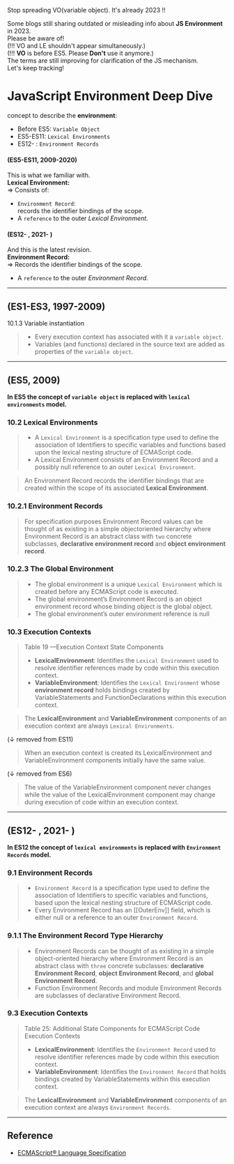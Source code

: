 Stop spreading VO(variable object). It's already 2023 !!  

Some blogs still sharing outdated or misleading info about **JS Environment** in 2023.  
Please be aware of!  
(!!! VO and LE shouldn't appear simultaneously.)  
(!!! **VO** is before ES5. Please **Don't** use it anymore.)  
The terms are still improving for clarification of the JS mechanism.  
Let's keep tracking!  

# JavaScript Environment Deep Dive
concept to describe the **environment**:
- Before ES5: `Variable Object`
- ES5-ES11: `Lexical Environments`
- ES12- : `Environment Records`

#### (ES5-ES11, 2009-2020)
This is what we familiar with.  
**Lexical Environment:**  
=> Consists of:
- `Environment Record`:  
records the identifier bindings of the scope.
- A `reference` to the outer *Lexical Environment*.

#### (ES12- , 2021- )
And this is the latest revision.  
**Environment Record:**  
=> Records the identifier bindings of the scope.  
- A `reference` to the outer *Environment Record*.

---

## (ES1-ES3, 1997-2009)
10.1.3 Variable instantiation
> - Every execution context has associated with it a `variable object`.  
> - Variables (and functions) declared in the source text are added as properties of the `variable object`.


---

## (ES5, 2009)
**In ES5 the concept of `variable object` is replaced with `lexical environments` model.**  

### 10.2 Lexical Environments  
> - A `Lexical Environment` is a specification type used to define the association of Identifiers to specific variables and functions based upon the lexical nesting structure of ECMAScript code.  
> - A Lexical Environment consists of an Environment Record and a possibly null reference to an outer `Lexical Environment`.  

> An Environment Record records the identifier bindings that are created within the scope of its associated **Lexical Environment**.

### 10.2.1 Environment Records
> For specification purposes Environment Record values can be thought of as existing in a simple objectoriented hierarchy where Environment Record is an abstract class with `two` concrete subclasses, **declarative environment record** and **object environment record**.

### 10.2.3 The Global Environment
> - The global environment is a unique `Lexical Environment` which is created before any ECMAScript code is executed.  
> - The global environment’s Environment Record is an object environment record whose binding object is the global object.  
> - The global environment’s outer environment reference is null

### 10.3 Execution Contexts
> Table 19 —Execution Context State Components  
> - **LexicalEnvironment**: Identifies the `Lexical Environment` used to resolve identifier references made by code within this execution context.  
> - **VariableEnvironment**: Identifies the `Lexical Environment` whose **environment record** holds bindings created by VariableStatements and FunctionDeclarations within this execution context.

> The **LexicalEnvironment** and **VariableEnvironment** components of an execution context are always `Lexical Environments`.
  
(↓ removed from ES11)  
> When an execution context is created its LexicalEnvironment and VariableEnvironment components initially have the same value.  

(↓ removed from ES6)  
> The value of the VariableEnvironment component never changes while the value of the LexicalEnvironment component may change during execution of code within an execution context.

---

## (ES12- , 2021- )
**In ES12 the concept of `lexical environments` is replaced with `Environment Records` model.**

### 9.1 Environment Records
> - `Environment Record` is a specification type used to define the association of Identifiers to specific variables and functions, based upon the lexical nesting structure of ECMAScript code.  
> - Every Environment Record has an [[OuterEnv]] field, which is either null or a reference to an outer `Environment Record`.

### 9.1.1 The Environment Record Type Hierarchy
> - Environment Records can be thought of as existing in a simple object-oriented hierarchy where Environment Record is an abstract class with `three` concrete subclasses: **declarative Environment Record**, **object Environment Record**, and **global Environment Record**.  
> - Function Environment Records and module Environment Records are subclasses of declarative Environment Record.

### 9.3 Execution Contexts
> Table 25: Additional State Components for ECMAScript Code Execution Contexts  
> - **LexicalEnvironment**: Identifies the `Environment Record` used to resolve identifier references made by code within this execution context.  
> - **VariableEnvironment**: Identifies the `Environment Record` that holds bindings created by VariableStatements within this execution context.

> The **LexicalEnvironment** and **VariableEnvironment** components of an execution context are always `Environment Records`.

---

## Reference
- [ECMAScript® Language Specification](https://tc39.es/ecma262/)
